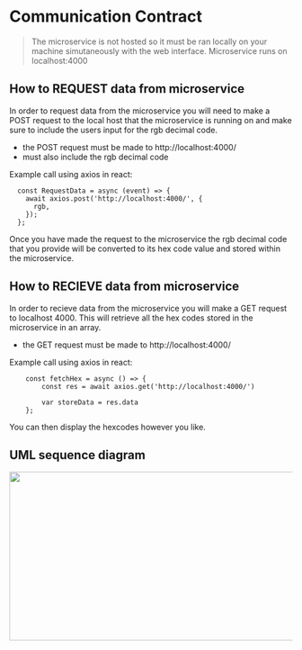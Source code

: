 # Communication Contract
> The microservice is not hosted so it must be ran locally on your machine simutaneously with the web interface.
Microservice runs on localhost:4000

<h2> How to REQUEST data from microservice </h2>

In order to request data from the microservice you will need to make a POST request to the 
  local host that the microservice is running on and make sure to include the users input for the
  rgb decimal code.
  
  - the POST request must be made to http://localhost:4000/
  - must also include the rgb decimal code
  
Example call using axios in react:
```
  const RequestData = async (event) => {
    await axios.post('http://localhost:4000/', {
      rgb,
    });
  };
```

Once you have made the request to the microservice the rgb decimal code that you provide will be converted to its hex code 
value and stored within the microservice. 

<h2> How to RECIEVE data from microservice </h2>

In order to recieve data from the microservice you will make a GET request to localhost 4000.
This will retrieve all the hex codes stored in the microservice in an array.

- the GET request must be made to http://localhost:4000/

Example call using axios in react:
```
    const fetchHex = async () => {
        const res = await axios.get('http://localhost:4000/')

        var storeData = res.data
    };
```

You can then display the hexcodes however you like.

<h2> UML sequence diagram </h2>
<img src="https://user-images.githubusercontent.com/51865580/198276788-fe4080e4-d5da-4571-984d-02987eefd410.png" width="600" height="300"/>
